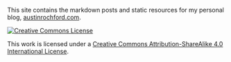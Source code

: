 This site contains the markdown posts and static resources for my personal blog, [austinrochford.com](http://austinrochford.com).

[![Creative Commons License](https://i.creativecommons.org/l/by-sa/4.0/88x31.png)](http://creativecommons.org/licenses/by-sa/4.0/")

This work is licensed under a [Creative Commons Attribution-ShareAlike 4.0 International License](http://creativecommons.org/licenses/by-sa/4.0/).
